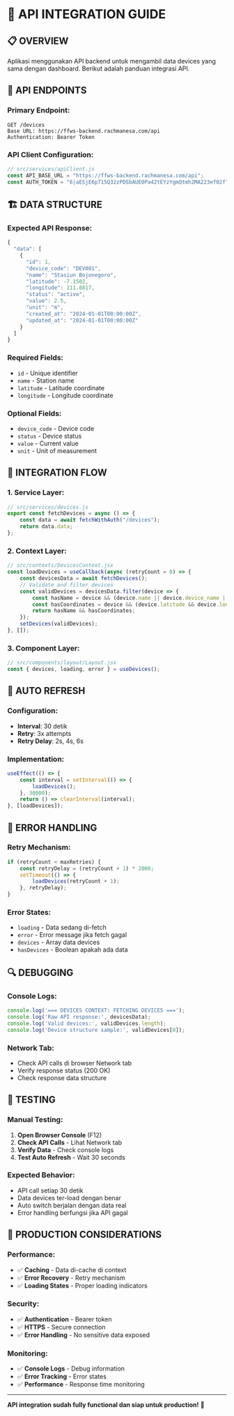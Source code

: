 # 🔌 API INTEGRATION GUIDE

## 📋 **OVERVIEW**

Aplikasi menggunakan API backend untuk mengambil data devices yang sama dengan dashboard. Berikut adalah panduan integrasi API.

## 🎯 **API ENDPOINTS**

### **Primary Endpoint:**
```
GET /devices
Base URL: https://ffws-backend.rachmanesa.com/api
Authentication: Bearer Token
```

### **API Client Configuration:**
```javascript
// src/services/apiClient.js
const API_BASE_URL = "https://ffws-backend.rachmanesa.com/api";
const AUTH_TOKEN = "6|aESjE6p715Q32zPDSbAUE0Pa42tEYzYgmQtmh2MA223ef02f";
```

## 🏗️ **DATA STRUCTURE**

### **Expected API Response:**
```javascript
{
  "data": [
    {
      "id": 1,
      "device_code": "DEV001",
      "name": "Stasiun Bojonegoro",
      "latitude": -7.1502,
      "longitude": 111.8817,
      "status": "active",
      "value": 2.5,
      "unit": "m",
      "created_at": "2024-01-01T00:00:00Z",
      "updated_at": "2024-01-01T00:00:00Z"
    }
  ]
}
```

### **Required Fields:**
- `id` - Unique identifier
- `name` - Station name
- `latitude` - Latitude coordinate
- `longitude` - Longitude coordinate

### **Optional Fields:**
- `device_code` - Device code
- `status` - Device status
- `value` - Current value
- `unit` - Unit of measurement

## 🔧 **INTEGRATION FLOW**

### **1. Service Layer:**
```javascript
// src/services/devices.js
export const fetchDevices = async () => {
    const data = await fetchWithAuth("/devices");
    return data.data;
};
```

### **2. Context Layer:**
```javascript
// src/contexts/DevicesContext.jsx
const loadDevices = useCallback(async (retryCount = 0) => {
    const devicesData = await fetchDevices();
    // Validate and filter devices
    const validDevices = devicesData.filter(device => {
        const hasName = device && (device.name || device.device_name || device.station_name);
        const hasCoordinates = device && (device.latitude && device.longitude);
        return hasName && hasCoordinates;
    });
    setDevices(validDevices);
}, []);
```

### **3. Component Layer:**
```javascript
// src/components/layout/Layout.jsx
const { devices, loading, error } = useDevices();
```

## 🔄 **AUTO REFRESH**

### **Configuration:**
- **Interval**: 30 detik
- **Retry**: 3x attempts
- **Retry Delay**: 2s, 4s, 6s

### **Implementation:**
```javascript
useEffect(() => {
    const interval = setInterval(() => {
        loadDevices();
    }, 30000);
    return () => clearInterval(interval);
}, [loadDevices]);
```

## 🚨 **ERROR HANDLING**

### **Retry Mechanism:**
```javascript
if (retryCount < maxRetries) {
    const retryDelay = (retryCount + 1) * 2000;
    setTimeout(() => {
        loadDevices(retryCount + 1);
    }, retryDelay);
}
```

### **Error States:**
- `loading` - Data sedang di-fetch
- `error` - Error message jika fetch gagal
- `devices` - Array data devices
- `hasDevices` - Boolean apakah ada data

## 🔍 **DEBUGGING**

### **Console Logs:**
```javascript
console.log('=== DEVICES CONTEXT: FETCHING DEVICES ===');
console.log('Raw API response:', devicesData);
console.log('Valid devices:', validDevices.length);
console.log('Device structure sample:', validDevices[0]);
```

### **Network Tab:**
- Check API calls di browser Network tab
- Verify response status (200 OK)
- Check response data structure

## 🎯 **TESTING**

### **Manual Testing:**
1. **Open Browser Console** (F12)
2. **Check API Calls** - Lihat Network tab
3. **Verify Data** - Check console logs
4. **Test Auto Refresh** - Wait 30 seconds

### **Expected Behavior:**
- API call setiap 30 detik
- Data devices ter-load dengan benar
- Auto switch berjalan dengan data real
- Error handling berfungsi jika API gagal

## 🚀 **PRODUCTION CONSIDERATIONS**

### **Performance:**
- ✅ **Caching** - Data di-cache di context
- ✅ **Error Recovery** - Retry mechanism
- ✅ **Loading States** - Proper loading indicators

### **Security:**
- ✅ **Authentication** - Bearer token
- ✅ **HTTPS** - Secure connection
- ✅ **Error Handling** - No sensitive data exposed

### **Monitoring:**
- ✅ **Console Logs** - Debug information
- ✅ **Error Tracking** - Error states
- ✅ **Performance** - Response time monitoring

---

**API integration sudah fully functional dan siap untuk production!** 🚀
